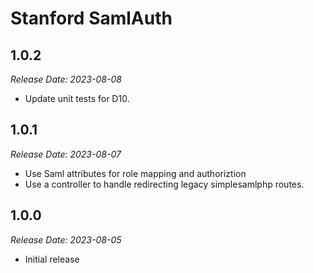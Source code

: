 # Stanford SamlAuth

1.0.2
--------------------------------------------------------------------------------
_Release Date: 2023-08-08_

- Update unit tests for D10.

1.0.1
--------------------------------------------------------------------------------
_Release Date: 2023-08-07_

- Use Saml attributes for role mapping and authoriztion
- Use a controller to handle redirecting legacy simplesamlphp routes.

1.0.0
--------------------------------------------------------------------------------
_Release Date: 2023-08-05_

- Initial release
